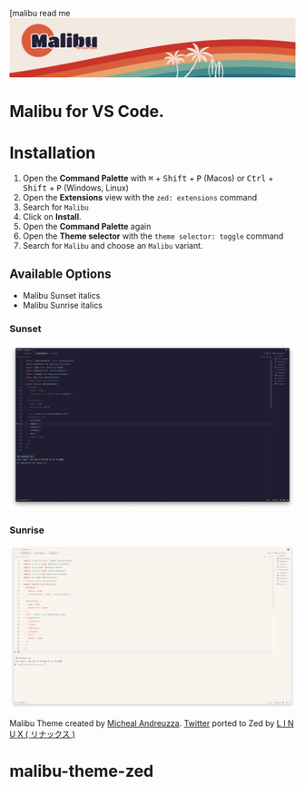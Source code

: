 [malibu read me![Cover](https://github.com/michael-andreuzza/malibu-theme-zed/blob/main/assets/cover.png?raw=true)


# Malibu for VS Code.

# Installation

1. Open the **Command Palette** with <kbd>⌘</kbd> + <kbd>Shift</kbd> + <kbd>P</kbd> (Macos) or <kbd>Ctrl</kbd> + <kbd>Shift</kbd> + <kbd>P</kbd> (Windows, Linux)
2. Open the **Extensions** view with the `zed: extensions` command
3. Search for `Malibu`
4. Click on **Install**.
5. Open the **Command Palette** again
6. Open the **Theme selector** with the `theme selector: toggle` command
7. Search for `Malibu` and choose an `Malibu` variant.


## Available Options
- Malibu Sunset italics
- Malibu Sunrise italics

### Sunset
![VS Code Marketplace](https://github.com/michael-andreuzza/malibu-theme-zed/blob/main/assets/malibu-sunset.png?raw=true)
### Sunrise
![VS Code Marketplace](https://github.com/michael-andreuzza/malibu-theme-zed/blob/main/assets/malibu-sunrise.png?raw=true)


Malibu Theme created by [Micheal Andreuzza](https://github.com/michael-andreuzza).
[Twitter](https://twitter.com/Mike_Andreuzza) ported to Zed by [L I N U X ( リナックス )](https://github.com/linuxmobile)


# malibu-theme-zed
